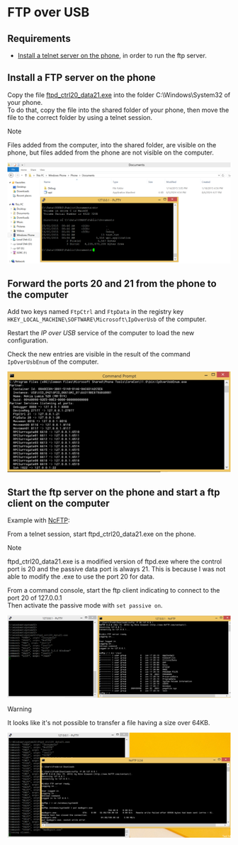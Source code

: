 # FTP over USB

## Requirements

- [Install a telnet server on the phone](../telnetOverUsb/README.md), in order to run the ftp server.  

## Install a FTP server on the phone

Copy the file [ftpd_ctrl20_data21.exe](ftpd_ctrl20_data21.exe) into the folder C:\Windows\System32 of your phone.  
To do that, copy the file into the shared folder of your phone, then move the file to the correct folder by using a telnet session.  

> [!NOTE]
> Files added from the computer, into the shared folder, are visible on the phone, but files added from the phone are not visible on the computer.  

![SharedFolder](Capture03.PNG)

## Forward the ports 20 and 21 from the phone to the computer

Add two keys named `FtpCtrl` and `FtpData` in the registry key `HKEY_LOCAL_MACHINE\SOFTWARE\Microsoft\IpOverUsb` of the computer.  

Restart the _IP over USB_ service of the computer to load the new configuration.  

Check the new entries are visible in the result of the command `IpOverUsbEnum` of the computer.  

![IpOverUsbEnum](Capture01.PNG)

## Start the ftp server on the phone and start a ftp client on the computer

Example with [NcFTP](https://www.ncftp.com/ncftp/):  

From a telnet session, start ftpd_ctrl20_data21.exe on the phone.  

> [!NOTE]
> ftpd_ctrl20_data21.exe is a modified version of ftpd.exe where the control port is 20 and the passive data port is always 21. This is because I was not able to modify the .exe to use the port 20 for data. 

From a command console, start the ftp client indicating to connect to the port 20 of 127.0.0.1  
Then activate the passive mode with `set passive on`.

![NcFTP](Capture02.PNG)

> [!WARNING]
> It looks like it's not possible to transfer a file having a size over 64KB.

![over64KB](Capture04.PNG)

